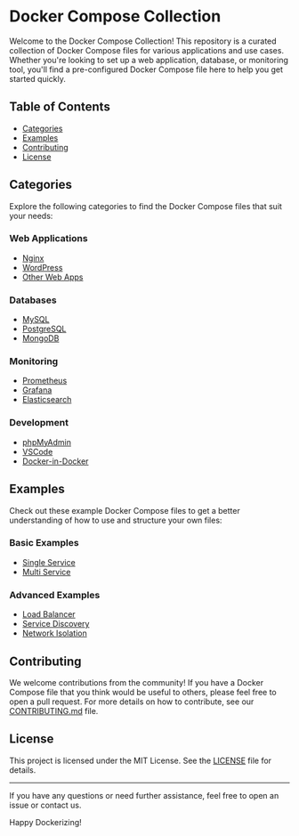 # Docker Compose Collection

Welcome to the Docker Compose Collection! This repository is a curated collection of Docker Compose files for various applications and use cases. Whether you're looking to set up a web application, database, or monitoring tool, you'll find a pre-configured Docker Compose file here to help you get started quickly.

## Table of Contents

- [Categories](#categories)
- [Examples](#examples)
- [Contributing](#contributing)
- [License](#license)

## Categories

Explore the following categories to find the Docker Compose files that suit your needs:

### Web Applications

- [Nginx](categories/web-apps/nginx.yml)
- [WordPress](categories/web-apps/wordpress.yml)
- [Other Web Apps](categories/web-apps/other-web-app.yml)

### Databases

- [MySQL](categories/databases/mysql.yml)
- [PostgreSQL](categories/databases/postgres.yml)
- [MongoDB](categories/databases/mongodb.yml)

### Monitoring

- [Prometheus](categories/monitoring/prometheus.yml)
- [Grafana](categories/monitoring/grafana.yml)
- [Elasticsearch](categories/monitoring/elasticsearch.yml)

### Development

- [phpMyAdmin](categories/development/phpmyadmin.yml)
- [VSCode](categories/development/vscode.yml)
- [Docker-in-Docker](categories/development/docker-in-docker.yml)

## Examples

Check out these example Docker Compose files to get a better understanding of how to use and structure your own files:

### Basic Examples

- [Single Service](examples/basic/single-service.yml)
- [Multi Service](examples/basic/multi-service.yml)

### Advanced Examples

- [Load Balancer](examples/advanced/load-balancer.yml)
- [Service Discovery](examples/advanced/service-discovery.yml)
- [Network Isolation](examples/advanced/network-isolation.yml)

## Contributing

We welcome contributions from the community! If you have a Docker Compose file that you think would be useful to others, please feel free to open a pull request. For more details on how to contribute, see our [CONTRIBUTING.md](CONTRIBUTING.md) file.

## License

This project is licensed under the MIT License. See the [LICENSE](LICENSE) file for details.

---

If you have any questions or need further assistance, feel free to open an issue or contact us.

Happy Dockerizing!